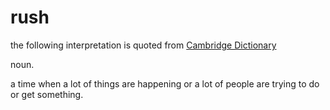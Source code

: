 # rush

the following interpretation is quoted from [Cambridge Dictionary]([https://dictionary.cambridge.org/zhs/%E8%AF%8D%E5%85%B8/%E8%8B%B1%E8%AF%AD/rush](https://dictionary.cambridge.org/zhs/词典/英语/rush))

noun.

a time when a lot of things are happening or a lot of people are trying to do or get something.

